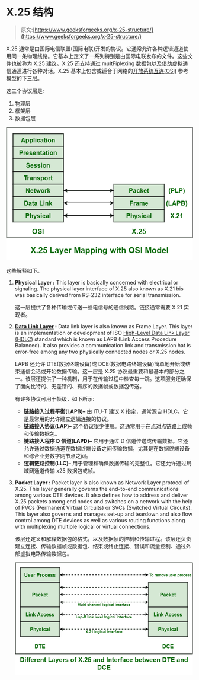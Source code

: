 # X.25 结构

> 原文:[https://www.geeksforgeeks.org/x-25-structure/](https://www.geeksforgeeks.org/x-25-structure/)

X.25 通常是由国际电信联盟(国际电联)开发的协议。它通常允许各种逻辑通道使用同一条物理线路。它基本上定义了一系列特别是由国际电联发布的文件。这些文件也被称为 X.25 建议。X.25 还支持通过 multFiplexing 数据包以及借助虚拟通信通道进行各种对话。X.25 基本上包含或适合于网络的[开放系统互连(OSI)](https://www.geeksforgeeks.org/osi-full-form/) 参考模型的下三层。

这三个协议层是:

1.  物理层
2.  框架层
3.  数据包层

![](img/4453c875c556dabdd84fc383f7b3a2a7.png)

这些解释如下。

1.  **Physical Layer :**
    This layer is basically concerned with electrical or signaling. The physical layer interface of X.25 also known as X.21 bis was basically derived from RS-232 interface for serial transmission.

    这一层提供了各种传输或传送一些电信号的通信线路。链接通常需要 X.21 实现者。

2.  **[Data Link Layer](https://www.geeksforgeeks.org/layers-of-osi-model/) :**
    Data link layer is also known as Frame Layer. This layer is an implementation or development of ISO [High-Level Data Link Layer (HDLC)](https://www.geeksforgeeks.org/basic-frame-structure-of-hdlc/) standard which is known as LAPB (Link Access Procedure Balanced). It also provides a communication link and transmission hat is error-free among any two physically connected nodes or X.25 nodes.

    LAPB 还允许 DTE(数据终端设备)或 DCE(数据电路终端设备)简单地开始或结束通信会话或开始数据传输。这一层是 X.25 协议最重要和最基本的部分之一。该层还提供了一种机制，用于在传输过程中检查每一跳。这项服务还确保了面向比特的、无差错的、有序的数据帧或数据包传送。

    有许多协议可用于帧级，如下所示:

    *   **链路接入过程平衡(LAPB)–**
        由 ITU-T 建议 X 指定，通常源自 HDLC。它是最常用的允许建立逻辑连接的协议。
    *   **链路接入协议(LAP)–**
        这个协议很少使用。这通常用于在点对点链路上成帧和传输数据包。
    *   **链路接入程序 D 信道(LAPD)–**
        它用于通过 D 信道传送或传输数据。它还允许通过数据通道在数据终端设备之间传输数据，尤其是在数据终端设备和综合业务数字网节点之间。
    *   **逻辑链路控制(LLC)–**
        用于管理和确保数据传输的完整性。它还允许通过局域网通道传输 x25 数据包或帧。
3.  **Packet Layer :**
    Packet layer is also known as Network Layer protocol of X.25\. This layer generally governs the end-to-end communications among various DTE devices. It also defines how to address and deliver X.25 packets among end nodes and switches on a network with the help of PVCs (Permanent Virtual Circuits) or SVCs (Switched Virtual Circuits). This layer also governs and manages set-up and teardown and also flow control among DTE devices as well as various routing functions along with multiplexing multiple logical or virtual connections.

    该层还定义和解释数据包的格式，以及数据帧的控制和传输过程。该层还负责建立连接、传输数据帧或数据包、结束或终止连接、错误和流量控制、通过外部虚拟电路传输数据包。

    ![](img/9be87254aecec00e4ae4ce072f957ca2.png)